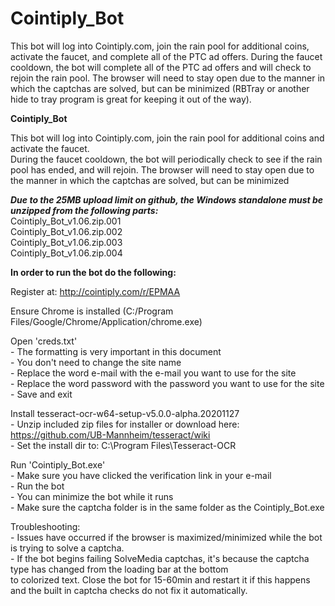 # Cointiply_Bot
This bot will log into Cointiply.com, join the rain pool for additional coins, activate the faucet, and complete all of the PTC ad offers.   During the faucet cooldown, the bot will complete all of the PTC ad offers and will check to rejoin the rain pool. The browser will need to stay open due to the manner in which the captchas are solved, but can be minimized (RBTray or another hide to tray program is great for keeping it out of the way).

**Cointiply_Bot**

This bot will log into Cointiply.com, join the rain pool for additional coins and activate the faucet.  
During the faucet cooldown, the bot will periodically check to see if the rain pool has ended, and will rejoin.
The browser will need to stay open due to the manner in which the captchas are solved, but can be minimized

***Due to the 25MB upload limit on github, the Windows standalone must be unzipped from the following parts:***<br>
	Cointiply_Bot_v1.06.zip.001<br>
	Cointiply_Bot_v1.06.zip.002<br>
	Cointiply_Bot_v1.06.zip.003<br>
	Cointiply_Bot_v1.06.zip.004<br>

**In order to run the bot do the following:**

Register at: http://cointiply.com/r/EPMAA

Ensure Chrome is installed (C:/Program Files/Google/Chrome/Application/chrome.exe)

Open 'creds.txt'<br>
	- The formatting is very important in this document<br>
	- You don't need to change the site name<br>
	- Replace the word e-mail with the e-mail you want to use for the site<br>
	- Replace the word password with the password you want to use for the site<br>
	- Save and exit<br>

Install tesseract-ocr-w64-setup-v5.0.0-alpha.20201127<br>
	- Unzip included zip files for installer or download here: https://github.com/UB-Mannheim/tesseract/wiki<br>
	- Set the install dir to: C:\Program Files\Tesseract-OCR<br>

Run 'Cointiply_Bot.exe'<br>
	- Make sure you have clicked the verification link in your e-mail<br>
	- Run the bot<br>
	- You can minimize the bot while it runs<br>
	- Make sure the captcha folder is in the same folder as the Cointiply_Bot.exe

Troubleshooting:<br>
	- Issues have occurred if the browser is maximized/minimized while the bot is trying to solve a captcha.<br>
	- If the bot begins failing SolveMedia captchas, it's because the captcha type has changed from the loading bar at the bottom<br>
	  to colorized text.  Close the bot for 15-60min and restart it if this happens and the built in captcha checks do not fix it automatically.<br>
